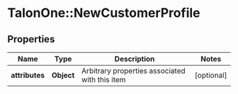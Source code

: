 # TalonOne::NewCustomerProfile

## Properties
Name | Type | Description | Notes
------------ | ------------- | ------------- | -------------
**attributes** | **Object** | Arbitrary properties associated with this item | [optional] 


